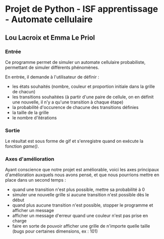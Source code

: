 # Projet de Python - ISF apprentissage - Automate cellulaire 
## Lou Lacroix et Emma Le Priol

### Entrée 
Ce programme permet de simuler un automate cellulaire probabiliste, permettant de simuler différents phénomènes. 

En entrée, il demande à l'utilisateur de définir : 
- les états souhaités (nombre, couleur et proportion initiale dans la grille de chacun)
- les transitions souhaitées (à partir d'une paire de cellule, on en définit une nouvelle, il n'y a qu'une transition à chaque étape)
- la probabilité d'occurence de chacune des transitions définies 
- la taille de la grille 
- le nombre d'itérations 

### Sortie
Le résultat est sous forme de gif et s'enregistre quand on exécute la fonction *game()*.

### Axes d'amélioration
Ayant conscience que notre projet est améliorable, voici les axes principaux d'amélioration auxquels nous avons pensé, et que nous pourrions mettre en place dans un second temps :  
- quand une transition n'est plus possible, mettre sa probabilité à 0
- simuler une nouvelle grille si aucune transition n'est possible dès le début 
- quand plus aucune transition n'est possible, stopper le programme et afficher un message
- afficher un message d'erreur quand une couleur n'est pas prise en charge 
- faire en sorte de pouvoir afficher une grille de n'importe quelle taille (bugs pour certaines dimensions, ex : 101)

